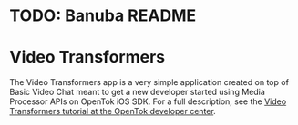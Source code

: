 
TODO: Banuba README
===================

Video Transformers
======================

The Video Transformers app is a very simple application created on top of Basic Video Chat meant to get a new developer started using Media Processor APIs on OpenTok iOS SDK. For a full description, see the [Video Transformers tutorial at the
OpenTok developer center](https://tokbox.com/developer/guides/vonage-media-processor/ios).

